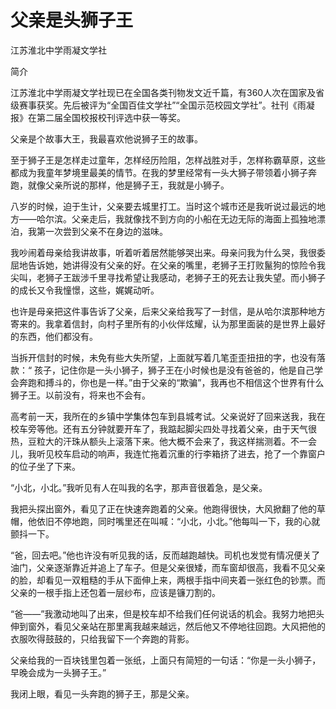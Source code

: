 # 父亲是头狮子王

江苏淮北中学雨凝文学社

简介

江苏淮北中学雨凝文学社现已在全国各类刊物发文近千篇，有360人次在国家及省级赛事获奖。先后被评为“全国百佳文学社”“全国示范校园文学社”。社刊《雨凝报》在第二届全国校报校刊评选中获一等奖。

父亲是个故事大王，我最喜欢他说狮子王的故事。

至于狮子王是怎样走过童年，怎样经历险阻，怎样战胜对手，怎样称霸草原，这些都成为我童年梦境里最美的情节。在我的梦里经常有一头大狮子带领着小狮子奔跑，就像父亲所说的那样，他是狮子王，我就是小狮子。

八岁的时候，迫于生计，父亲要去城里打工。当时这个城市还是我听说过最远的地方——哈尔滨。父亲走后，我就像找不到方向的小船在无边无际的海面上孤独地漂泊，我第一次尝到父亲不在身边的滋味。

我吵闹着母亲给我讲故事，听着听着居然能够哭出来。母亲问我为什么哭，我很委屈地告诉她，她讲得没有父亲的好。在父亲的嘴里，老狮子王打败鬣狗的惊险令我尖叫，老狮子王跋涉千里寻找希望让我感动，老狮子王的死去让我失望。而小狮子的成长又令我憧憬，这些，娓娓动听。

也许是母亲把这件事告诉了父亲，后来父亲给我写了一封信，是从哈尔滨那种地方寄来的。我拿着信封，向村子里所有的小伙伴炫耀，认为那里面装的是世界上最好的东西，他们都没有。

当拆开信封的时候，未免有些大失所望，上面就写着几笔歪歪扭扭的字，也没有落款：“ 孩子，记住你是一头小狮子，狮子王在小时候也是没有爸爸的，他是自己学会奔跑和搏斗的，你也是一样。”由于父亲的“欺骗”，我再也不相信这个世界有什么狮子王。以前没有，将来也不会有。

高考前一天，我所在的乡镇中学集体包车到县城考试。父亲说好了回来送我，我在校车旁等他。还有五分钟就要开车了，我踮起脚尖四处寻找着父亲，由于天气很热，豆粒大的汗珠从额头上滚落下来。他大概不会来了，我这样揣测着。不一会儿，我听见校车启动的响声，我连忙拖着沉重的行李箱挤了进去，抢了一个靠窗户的位子坐了下来。

“小北，小北。”我听见有人在叫我的名字，那声音很着急，是父亲。

我把头探出窗外，看见了正在快速奔跑着的父亲。他跑得很快，大风掀翻了他的草帽，他依旧不停地跑，同时嘴里还在叫喊：“小北，小北。”他每叫一下，我的心就颤抖一下。

“爸，回去吧。”他也许没有听见我的话，反而越跑越快。司机也发觉有情况便关了油门，父亲逐渐靠近并追上了车子。但是父亲很矮，而车窗却很高，我看不见父亲的脸，却看见一双粗糙的手从下面伸上来，两根手指中间夹着一张红色的钞票。而父亲的一根手指上还包着一层纱布，应该是镰刀割的。

“爸——”我激动地叫了出来，但是校车却不给我们任何说话的机会。我努力地把头伸到窗外，看见父亲站在那里离我越来越远，然后他又不停地往回跑。大风把他的衣服吹得鼓鼓的，只给我留下一个奔跑的背影。

父亲给我的一百块钱里包着一张纸，上面只有简短的一句话：“你是一头小狮子，早晚会成为一头狮子王。”

我闭上眼，看见一头奔跑的狮子王，那是父亲。